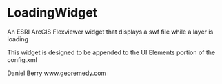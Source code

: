 LoadingWidget
=============

An ESRI ArcGIS Flexviewer widget that displays a swf file while a layer is loading


This widget is designed to be appended to the UI Elements portion of the config.xml

<widget horizontalcenter="0"  verticalcenter="0"  config="widgets/Loading/LoadingWidget.xml" url="widgets/Loading/LoadingWidget.swf"/>

Daniel Berry
www.georemedy.com
